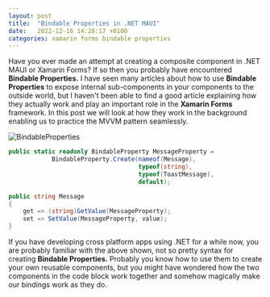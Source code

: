 ```yaml
---
layout: post
title:  "Bindable Properties in .NET MAUI"
date:   2022-12-16 14:28:17 +0100
categories: xamarin forms bindable properties
---
```


Have you ever made an attempt at creating a composite component in .NET MAUI or Xamarin Forms? If so then you probably have encountered **Bindable Properties.** I have seen many articles about how to use **Bindable Properties** to expose internal sub-components in your components to the outside world, but I haven't been able to find a good article explaining how they actually work and play an important role in the **Xamarin Forms** framework. In this post we will look at how they work in the background enabling us to practice the MVVM pattern seamlessly.

![BindableProperties](/Blog/assets/images/BindableProperties/BindableProperties.png)

```csharp
public static readonly BindableProperty MessageProperty =
            BindableProperty.Create(nameof(Message),
                                    typeof(string),
                                    typeof(ToastMessage),
                                    default);

public string Message
{
    get => (string)GetValue(MessageProperty);
    set => SetValue(MessageProperty, value);
}
```

If you have developing cross platform apps using .NET for a while now, you are probably familiar with the above shown, not so pretty syntax for creating **Bindable Properties.** Probably you know how to use them to create your own reusable components, but you might have wondered how the two components in the code block work together and somehow magically make our bindings work as they do.